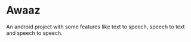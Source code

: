 # Awaaz
An android project with some features like text to speech, speech to text and speech to speech.
